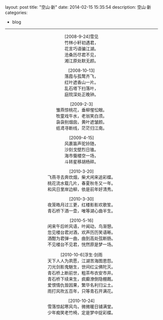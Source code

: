 layout: post
title:  "空山·新"
date:   2014-02-15 15:35:54
description: 空山·新
categories:
- blog
---

<p style="text-align: center;">[2008-9-24]雪见  <br/>
竹林小轩初遇君，  <br/>
花言巧语骗江湖。  <br/>
沧桑历尽君不见，  <br/>
湘江原处默无颜。</p>
<p style="text-align: center;">[2008-10-13]  <br/>
落霞与孤鹜齐飞，  <br/>
红叶遮香山一片。  <br/>
乱石塔下扫落叶，  <br/>
庭院深处正晚钟。</p>
<p style="text-align: center;">[2009-2-3]  <br/>
雏燕惊桃花，垂柳惺忪眼。  <br/>
牧童戏牛水，老翁笑白须。  <br/>
袅袅别烟囱，黄叶遮皱颜。  <br/>
纸鸢寻断线，茫茫归江南。</p>
<p style="text-align: center;">[2009-4-15]  <br/>
风裹笛声驼铃随，  <br/>
沙刻戈壁烈日锥。  <br/>
海市蜃楼空一场，  <br/>
斗转星移胡杨碎。</p>
<p style="text-align: center;">[2010-3-20]  <br/>
飞燕寻去奔炊烟，柴犬闲来追彩蝶。  <br/>
桃花流水载几片，春夏秋冬又一年。  <br/>
和风日里岸边柳，依是前年好清秀。</p>
<p style="text-align: center;">[2010-3-30]  <br/>
夜笼皓月过三更，红楼影影欢歌笙。  <br/>
青石桥下酒一壶，唯等湖心曲半生。</p>
<p style="text-align: center;">[2010-5-16]  <br/>
闲来午后听风语，叶闻动，鸟渐憩。  <br/>
忽见楼台君对酒，欢声历历笑语晰。  <br/>
酒酣为君弹一曲，曲到高处弦断肠。  <br/>
不见楼台不见君，恍然原是梦一场。</p>
<p style="text-align: center;">[2010-10-6]浮生·剑雨  <br/>
天下人人为夙愿，江湖苦海图恩怨。  <br/>
刀光剑影鬼魅生，世间红尘佛陀灭。  <br/>
青石桥上断前世，粗茶布衣安市井。  <br/>
青石桥下续来生，疯癫潦倒隐棚厩。  <br/>
爱恨情仇皆因果，繁华名利归尘土。  <br/>
雨打风吹五百年，只等青石开满花。</p>
<p style="text-align: center;">[2010-10-24]  <br/>
雪落惊起寒风鸟，微微暖日铺满堂。  <br/>
少年痴笑老竹椅，定是梦中捉彩蝶。</p>
